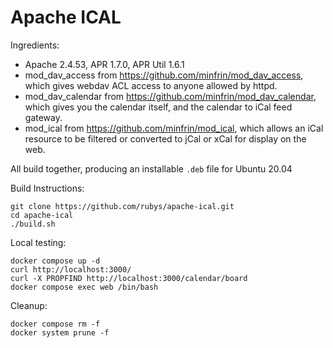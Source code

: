 # Apache ICAL

Ingredients:

- Apache 2.4.53, APR 1.7.0, APR Util 1.6.1
- mod_dav_access from https://github.com/minfrin/mod_dav_access, which gives webdav ACL access to anyone allowed by httpd.
- mod_dav_calendar from https://github.com/minfrin/mod_dav_calendar, which gives you the calendar itself, and the calendar to iCal feed gateway.
- mod_ical from https://github.com/minfrin/mod_ical, which allows an iCal resource to be filtered or converted to jCal or xCal for display on the web.

All build together, producing an installable `.deb` file for Ubuntu 20.04

Build Instructions:


```
git clone https://github.com/rubys/apache-ical.git
cd apache-ical
./build.sh
```

Local testing:

```
docker compose up -d
curl http://localhost:3000/
curl -X PROPFIND http://localhost:3000/calendar/board
docker compose exec web /bin/bash
```

Cleanup:

```
docker compose rm -f
docker system prune -f
```

